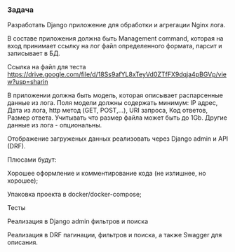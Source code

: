 ### Задача

Разработать Django приложение для обработки и агрегации Nginx лога.

В составе приложения должна быть Management command, которая на вход принимает ссылку на лог файл определенного формата, парсит и записывает в БД.

Ссылка на файл для теста https://drive.google.com/file/d/18Ss9afYL8xTeyVd0ZTfFX9dqja4pBGVp/view?usp=sharin

В приложении должна быть модель, которая описывает распарсенные данные из лога.
Поля модели должны содержать минимум: IP адрес, Дата из лога,
http метод (GET, POST,...), URI запроса, Код ответов, Размер ответа.
Учитывать что размер файла может быть до 1Gb. Другие данные из лога - опциональны.

Отображение загруженых данных реализовать через Django admin и API (DRF).

Плюсами будут:

Хорошее оформление и комментирование кода (не излишнее, но хорошее);

Упаковка проекта в docker/docker-compose;

Тесты

Реализация в Django admin фильтров и поиска

Реализация в DRF пагинации, фильтров и поиска, а также Swagger для описания.